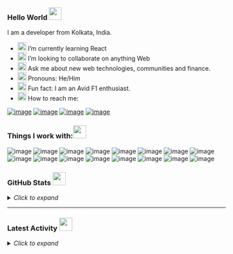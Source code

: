 ### Hello World <img src="https://github.com/sciencepal/sciencepal/blob/master/assets/Hi.gif" width="29px">

I am a developer from Kolkata, India.
<!--
**Keshraf/Keshraf** is a ✨ _special_ ✨ repository because its `README.md` (this file) appears on your GitHub profile.

Here are some ideas to get you started:

- 🔭 I’m currently working on ...
- 🌱 I’m currently learning ...
- 👯 I’m looking to collaborate on ...
- 🤔 I’m looking for help with ...
- 💬 Ask me about ...
- 📫 How to reach me: ...
- 😄 Pronouns: ...
- ⚡ Fun fact: ...
-->
- <img src="https://user-images.githubusercontent.com/82109991/139529345-594a3f50-39e1-4bf0-b514-b541e74699e9.gif" width="20px"> I’m currently learning React 
- <img src="https://user-images.githubusercontent.com/82109991/139529277-73467232-3634-40fc-8e8a-8fdc6018423a.gif" width="20px"> I’m looking to collaborate on anything Web
- <img src="https://user-images.githubusercontent.com/82109991/139529516-7090bb08-54c8-43a8-8332-133b100432ed.gif" width="20px"> Ask me about new web technologies, communities and finance.
- <img src="https://user-images.githubusercontent.com/82109991/139529388-e0c01c4b-ae01-446d-9edf-45a381ef1765.gif" width="20px"> Pronouns: He/Him
- <img src="https://user-images.githubusercontent.com/82109991/139529452-419f1d18-4c86-4f4d-88d7-6f210d56ab31.gif" width="20px"> Fun fact: I am an Avid F1 enthusiast.
- <img src="https://user-images.githubusercontent.com/82109991/139529130-a439fb0e-bc7f-4b4f-bc64-bc0d17db5274.gif" width="20px">  How to reach me: 

[![image](https://img.shields.io/badge/LinkedIn-0077B5?style=for-the-badge&logo=linkedin&logoColor=white)](https://www.linkedin.com/in/ketan-saraf-174043212/)
[![image](https://img.shields.io/badge/GitHub-100000?style=for-the-badge&logo=github&logoColor=white)](https://github.com/Keshraf)
[![image](https://img.shields.io/badge/Codepen-000000?style=for-the-badge&logo=codepen&logoColor=white)](https://codepen.io/Keshraf)
[![image](https://img.shields.io/badge/Gmail-D14836?style=for-the-badge&logo=gmail&logoColor=white)](saraf.ketan1108@gmail.com)


### Things I work with:<img src="https://user-images.githubusercontent.com/82109991/139529902-38b83815-0677-4d89-9439-99082856a332.gif" width="30px">

![image](https://img.shields.io/badge/HTML5-E34F26?style=for-the-badge&logo=html5&logoColor=white)
![image](https://img.shields.io/badge/CSS3-1572B6?style=for-the-badge&logo=css3&logoColor=white)
![image](https://img.shields.io/badge/JavaScript-323330?style=for-the-badge&logo=javascript&logoColor=F7DF1E)
![image](https://img.shields.io/badge/Java-ED8B00?style=for-the-badge&logo=java&logoColor=white)
![image](https://img.shields.io/badge/json-5E5C5C?style=for-the-badge&logo=json&logoColor=white)
![image](https://img.shields.io/badge/MongoDB-4EA94B?style=for-the-badge&logo=mongodb&logoColor=white)
![image](https://img.shields.io/badge/Node.js-339933?style=for-the-badge&logo=nodedotjs&logoColor=white)
![image](https://img.shields.io/badge/npm-CB3837?style=for-the-badge&logo=npm&logoColor=white)
![image](https://img.shields.io/badge/Express.js-000000?style=for-the-badge&logo=express&logoColor=white)
![image](https://img.shields.io/badge/Sass-CC6699?style=for-the-badge&logo=sass&logoColor=white)
![image](https://img.shields.io/badge/Chart.js-FF6384?style=for-the-badge&logo=chartdotjs&logoColor=white)
![image](https://img.shields.io/badge/ThreeJs-black?style=for-the-badge&logo=three.js&logoColor=white)
![image](https://img.shields.io/badge/Webpack-8DD6F9?style=for-the-badge&logo=Webpack&logoColor=white)
![image](https://img.shields.io/badge/Visual_Studio_Code-0078D4?style=for-the-badge&logo=visual%20studio%20code&logoColor=white)
![image](https://img.shields.io/badge/Figma-F24E1E?style=for-the-badge&logo=figma&logoColor=white)
![image](https://img.shields.io/badge/blender-%23F5792A.svg?style=for-the-badge&logo=blender&logoColor=white)

### GitHub Stats <img src="https://user-images.githubusercontent.com/82109991/145544086-7ea9dab0-b657-457b-925f-b547ed7e3b32.gif" width="30px">

<details >
  <summary><i>Click to expand</i></summary>
  <br />
  <p align="center">
  <img width="49%" src="https://github-readme-stats.vercel.app/api?username=Keshraf&show_icons=true&locale=en&count_private=true&hide_border=true&title_color=1CADFB&text_color=ddd&icon_color=1CADFB&bg_color=0D1117&include_all_commits=true" />
    <a>&nbsp;&nbsp;</a>
  <img width="49%" src="https://github-readme-streak-stats.herokuapp.com?user=Keshraf&hide_border=true&date_format=M%20j%5B%2C%20Y%5D&background=0D1117&stroke=1CADFB&ring=1CADFB&fire=1CADFB&currStreakNum=FFFFFF&sideNums=FFFFFF&currStreakLabel=1CADFB&border=DDDDDD00&sideLabels=DDDDDD&dates=CCCCCC" />
</p>
  <img src="https://activity-graph.herokuapp.com/graph?username=Keshraf&bg_color=0D1117&color=1cadfb&line=1cadfb&point=1cadfb&area=true&hide_border=true">
</details>
<hr>

### Latest Activity <img src="https://user-images.githubusercontent.com/82109991/145543338-fe790bf6-3592-451a-ab45-09ca72d94965.gif" width="30px">

<details >
  <summary><i>Click to expand</i></summary>
  <br />

<!--START_SECTION:activity-->
1. ❗️ Opened issue [#6](https://github.com/GEPTON-INFOTECH/galena/issues/6) in [GEPTON-INFOTECH/galena](https://github.com/GEPTON-INFOTECH/galena)
2. ❗️ Opened issue [#173](https://github.com/web3community/start-here/issues/173) in [web3community/start-here](https://github.com/web3community/start-here)
3. ❗️ Opened issue [#3202](https://github.com/EddieHubCommunity/support/issues/3202) in [EddieHubCommunity/support](https://github.com/EddieHubCommunity/support)
4. 🗣 Commented on [#7](https://github.com/Superposition-Chennai/Coding-Chrysanthemums/issues/7) in [Superposition-Chennai/Coding-Chrysanthemums](https://github.com/Superposition-Chennai/Coding-Chrysanthemums)
5. ❗️ Opened issue [#7](https://github.com/Superposition-Chennai/Coding-Chrysanthemums/issues/7) in [Superposition-Chennai/Coding-Chrysanthemums](https://github.com/Superposition-Chennai/Coding-Chrysanthemums)
<!--END_SECTION:activity-->

 </details>
